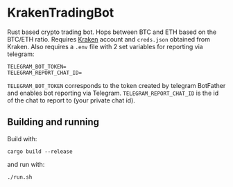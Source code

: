 # KrakenTradingBot
Rust based crypto trading bot. Hops between BTC and ETH based on the BTC/ETH ratio. Requires [Kraken](kraken.com) account and `creds.json` obtained from Kraken. Also requires a `.env` file with 2 set variables for reporting via telegram:
```
TELEGRAM_BOT_TOKEN=
TELEGRAM_REPORT_CHAT_ID=
```

`TELEGRAM_BOT_TOKEN` corresponds to the token created by telegram BotFather and enables bot reporting via Telegram. `TELEGRAM_REPORT_CHAT_ID` is the id of the chat to report to (your private chat id). 

## Building and running
Build with:
```
cargo build --release
```

and run with:
```
./run.sh
```
